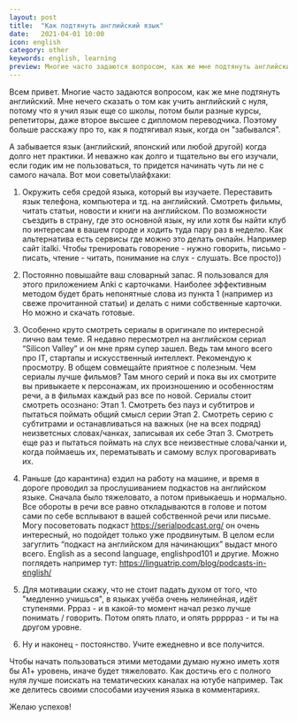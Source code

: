 ```yaml
---
layout: post
title:  "Как подтянуть английский язык"
date:   2021-04-01 10:00
icon: english
category: other
keywords: english, learning
preview: Многие часто задаются вопросом, как же мне подтянуть английский.
---
```


Всем привет. 
Многие часто задаются вопросом, как же мне подтянуть английский. Мне нечего сказать о том как учить английский с нуля, потому что я учил язык еще со школы, потом были разные курсы, репетиторы, даже второе высшее с дипломом переводчика. Поэтому больше расскажу про то, как я подтягивал язык, когда он "забывался".

А забывается язык (английский, японский или любой другой) когда долго нет практики. И неважно как долго и тщательно вы его изучали, если годик им не пользоваться, то придется начинать чуть ли не с самого начала. 
Вот мои советы\лайфхаки:

1. Окружить себя средой языка, который вы изучаете. Переставить язык телефона, компьютера и тд. на английский. Смотреть фильмы, читать статьи, новости и книги на английском. По возможности съездить в страну, где это основной язык, ну или хотя бы найти клуб по интересам в вашем городе и ходить туда пару раз в неделю. Как альтернатива есть сервисы где можно это делать онлайн. Например сайт italki.
Чтобы тренировать говорение - нужно говорить, письмо - писать, чтение - читать, понимание на слух - слушать. Все просто)) 

2. Постоянно повышайте ваш словарный запас. Я пользовался для этого приложением Anki c карточками. Наиболее эффективным методом будет брать непонятные слова из пункта 1 (например из свеже прочитанной статьи) и делать с ними собственные карточки. Но можно и скачать готовые.  

3. Особенно круто смотреть сериалы в оригинале по интересной лично вам теме. Я недавно пересмотрел на английском сериал “Silicon Valley” и он мне прям супер зашел. Ведь там много всего про IT, стартапы и искусственный интеллект. Рекомендую к просмотру. В общем совмещайте приятное с полезным. Чем сериалы лучше фильмов? Там много серий и пока вы их смотрите вы привыкаете к персонажам, их произношению и особенностям речи, а в фильмах каждый раз все по новой.
Сериалы стоит смотреть осознано: 
Этап 1. Смотреть без пауз и субтитров и пытаться поймать общий смысл серии
Этап 2. Смотреть серию с субтитрами и останавливаться на важных (не на всех подряд) неизветсных словах/чанках, записывая их себе
Этап 3. Смотреть еще раз и пытаться поймать на слух все неизвестные слова/чанки и, когда поймаешь их, перематывать и самому вслух проговаривать их. 

4. Раньше (до карантина) ездил на работу на машине, и время в дороге проводил за прослушиванием подкастов на английском языке. Сначала было тяжеловато, а потом привыкаешь и нормально. Все обороты в речи все равно откладываются в голове и потом сами по себе всплывают в вашей собственной речи или письме. Могу посоветовать подкаст https://serialpodcast.org/ он очень интересный, но подойдет только уже продвинутым. В целом если загуглить “подкаст на английском для начинающих” выдаст много всего. English as a second language, englishpod101 и другие. Можно поглядеть например тут: https://linguatrip.com/blog/podcasts-in-english/

5. Для мотивации скажу, что не стоит падать духом от того, что "медленно учишься", в языках учёба очень нелинейная, идёт ступенями. Ррраз - и в какой-то момент начал резко лучше понимать / говорить. Потом опять плато, и опять ррррраз - и ты на другом уровне.

6. Ну и наконец - постоянство. Учите ежедневно и все получится.



Чтобы начать пользоваться этими методами думаю нужно иметь хотя бы А1+ уровень, иначе будет тяжеловато. Как достичь его с полного нуля лучше поискать на тематических каналах на ютубе например.
Так же делитесь своими способами изучения языка в комментариях.

Желаю успехов!

